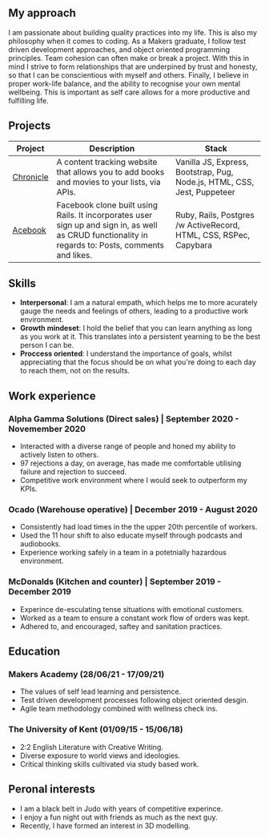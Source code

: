 ## My approach

I am passionate about building quality practices into my life. This is also my philosophy when it comes to coding. As a Makers graduate, I follow test driven development approaches, and object oriented programming principles. Team cohesion can often make or break a project. With this in mind I strive to form relationships that are underpined by trust and honesty, so that I can be conscientious with myself and others. Finally, I believe in proper work-life balance, and the ability to recognise your own mental wellbeing. This is important as self care allows for a more productive and fulfilling life. 

## Projects
Project | Description | Stack 
--- | --- | --- 
[Chronicle](https://github.com/William-Young-97/chronicle-content-tracker) | A content tracking website that allows you to add books and movies to your lists, via APIs.| Vanilla JS, Express, Bootstrap, Pug, Node.js, HTML, CSS, Jest, Puppeteer
[Acebook]( https://github.com/William-Young-97/acebook-danger-noodles) | Facebook clone built using Rails. It incorporates user sign up and sign in, as well as CRUD functionality in regards to: Posts, comments and likes.| Ruby, Rails,  Postgres /w ActiveRecord, HTML, CSS, RSPec, Capybara

## Skills
- **Interpersonal**: I am a natural empath, which helps me to more acurately gauge the needs and feelings of others, leading to a productive work environment.
- **Growth mindeset**: I hold the belief that you can learn anything as long as you work at it. This translates into a persistent yearning to be the best person I can be.
- **Proccess oriented**: I understand the importance of goals, whilst appreciating that the focus should be on what you're doing to each day to reach them, not on the results.  

## Work experience
### Alpha Gamma Solutions (Direct sales) | September 2020 - Novemember 2020
- Interacted with a diverse range of people and honed my ability to actively listen to others.
- 97 rejections a day, on average, has made me comfortable utilising failure and rejection to succeed.
- Competitive work environment where I would seek to outperform my KPIs.

### Ocado (Warehouse operative) | December 2019 - August 2020
- Consistently had load times in the the upper 20th percentile of workers.
- Used the 11 hour shift to also educate myself through podcasts and audiobooks.
- Experience working safely in a team in a potetnially hazardous environment.

### McDonalds (Kitchen and counter) | September 2019 - December 2019
- Experince de-esculating tense situations with emotional customers.
- Worked as a team to ensure a constant work flow of orders was kept.
- Adhered to, and encouraged, saftey and sanitation practices.

## Education
### Makers Academy (28/06/21 - 17/09/21)
- The values of self lead learning and persistence.
- Test driven development processes following object oriented desgin.
- Agile team methodology combined with wellness check ins.

### The University of Kent (01/09/15 - 15/06/18)
- 2:2 English Literature with Creative Writing.
- Diverse exposure to world views and ideologies.
- Critical thinking skills cultivated via study based work.

## Peronal interests
- I am a black belt in Judo with years of competitive experince.
- I enjoy a fun night out with friends as much as the next guy.
- Recently, I have formed an interest in 3D modelling.
